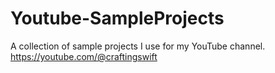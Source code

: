# Youtube-SampleProjects
A collection of sample projects I use for my YouTube channel. https://youtube.com/@craftingswift
